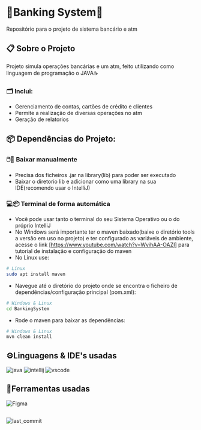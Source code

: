 # 🏦Banking System🏧
Repositório para o projeto de sistema bancário e atm
    
## 📋 Sobre o Projeto
Projeto simula operações bancárias e um atm, feito utilizando como linguagem de programação o JAVA☕

### 🗂️ Inclui:
- Gerenciamento de contas, cartões de crédito e clientes
- Permite a realização de diversas operações no atm
- Geração de relatorios

## 📦 Dependências do Projeto:
### 🖱️📁 Baixar manualmente
- Precisa dos ficheiros .jar na library(lib) para poder ser executado
- Baixar o diretorio lib e adicionar como uma library na sua IDE(recomendo usar o IntelliJ)

### 💻📦 Terminal de forma automática
- Você pode usar tanto o terminal do seu Sistema Operativo ou o do próprio IntelliJ
- No Windows será importante ter o maven baixado(baixe o diretório tools a versão em uso no projeto) e ter configurado as variáveis de ambiente, acesse o link [https://www.youtube.com/watch?v=WvihAA-OAZI] para tutorial de instalação e configuração do maven
- No Linux use:
```bash
# Linux
sudo apt install maven
```
- Navegue até o diretório do projeto onde se encontra o ficheiro de dependências/configuração principal (pom.xml):
```bash
# Windows & Linux
cd BankingSystem 
```
- Rode o maven para baixar as dependências:
```bash
# Windows & Linux
mvn clean install
```

## ⚙️Linguagens & IDE's usadas
![java](https://img.shields.io/badge/java-%23ED8B00.svg?style=for-the-badge&logo=openjdk&logoColor=white)
![intellij](https://img.shields.io/badge/IntelliJIDEA-000000.svg?style=for-the-badge&logo=intellij-idea&logoColor=white)
![vscode](https://img.shields.io/badge/Visual%20Studio%20Code-0078d7.svg?style=for-the-badge&logo=visual-studio-code&logoColor=white)

## 🔧Ferramentas usadas
![Figma](https://img.shields.io/badge/figma-%23F24E1E.svg?style=for-the-badge&logo=figma&logoColor=white)

##
![last_commit](https://img.shields.io/github/last-commit/LiedsonDelgado/school_projects-UTA?color=03fc84)
